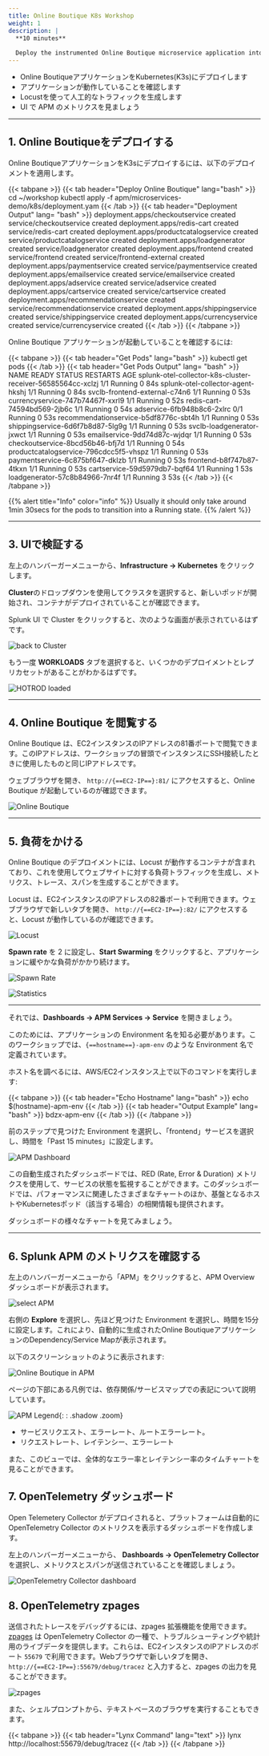 ```yaml
---
title: Online Boutique K8s Workshop 
weight: 1
description: | 
  **10 minutes**
  
  Deploy the instrumented Online Boutique microservice application into Kubernetes
---
```


* Online BoutiqueアプリケーションをKubernetes(K3s)にデプロイします
* アプリケーションが動作していることを確認します
* Locustを使って人工的なトラフィックを生成します
* UI で APM のメトリクスを見ましょう

---

## 1. Online Boutiqueをデプロイする

Online BoutiqueアプリケーションをK3sにデプロイするには、以下のデプロイメントを適用します。

{{< tabpane >}}
  {{< tab header="Deploy Online Boutique" lang="bash" >}}
    cd ~/workshop
    kubectl apply -f apm/microservices-demo/k8s/deployment.yam
  {{< /tab >}}
  {{< tab header="Deployment Output" lang= "bash" >}}
    deployment.apps/checkoutservice created
    service/checkoutservice created
    deployment.apps/redis-cart created
    service/redis-cart created
    deployment.apps/productcatalogservice created
    service/productcatalogservice created
    deployment.apps/loadgenerator created
    service/loadgenerator created
    deployment.apps/frontend created
    service/frontend created
    service/frontend-external created
    deployment.apps/paymentservice created
    service/paymentservice created
    deployment.apps/emailservice created
    service/emailservice created
    deployment.apps/adservice created
    service/adservice created
    deployment.apps/cartservice created
    service/cartservice created
    deployment.apps/recommendationservice created
    service/recommendationservice created
    deployment.apps/shippingservice created
    service/shippingservice created
    deployment.apps/currencyservice created
    service/currencyservice created
  {{< /tab >}}
{{< /tabpane >}}

Online Boutique アプリケーションが起動していることを確認するには:

{{< tabpane >}}
  {{< tab header="Get Pods" lang="bash" >}}
    kubectl get pods
  {{< /tab >}}
  {{< tab header="Get Pods Output" lang= "bash" >}}
    NAME                                                          READY   STATUS    RESTARTS   AGE
    splunk-otel-collector-k8s-cluster-receiver-56585564cc-xclzj   1/1     Running   0          84s
    splunk-otel-collector-agent-hkshj                             1/1     Running   0          84s
    svclb-frontend-external-c74n6                                 1/1     Running   0          53s
    currencyservice-747b74467f-xxrl9                              1/1     Running   0          52s
    redis-cart-74594bd569-2jb6c                                   1/1     Running   0          54s
    adservice-6fb948b8c6-2xlrc                                    0/1     Running   0          53s
    recommendationservice-b5df8776c-sbt4h                         1/1     Running   0          53s
    shippingservice-6d6f7b8d87-5lg9g                              1/1     Running   0          53s
    svclb-loadgenerator-jxwct                                     1/1     Running   0          53s
    emailservice-9dd74d87c-wjdqr                                  1/1     Running   0          53s
    checkoutservice-8bcd56b46-bfj7d                               1/1     Running   0          54s
    productcatalogservice-796cdcc5f5-vhspz                        1/1     Running   0          53s
    paymentservice-6c875bf647-dklzb                               1/1     Running   0          53s
    frontend-b8f747b87-4tkxn                                      1/1     Running   0          53s
    cartservice-59d5979db7-bqf64                                  1/1     Running   1          53s
    loadgenerator-57c8b84966-7nr4f                                1/1     Running   3          53s
  {{< /tab >}}
{{< /tabpane >}}

{{% alert title="Info" color="info" %}}
Usually it should only take around 1min 30secs for the pods to transition into a Running state.
{{% /alert %}}

---

## 3. UIで検証する

左上のハンバーガーメニューから、**Infrastructure → Kubernetes** をクリックします。

**Cluster**のドロップダウンを使用してクラスタを選択すると、新しいポッドが開始され、コンテナがデプロイされていることが確認できます。

Splunk UI で Cluster をクリックすると、次のような画面が表示されているはずです。

![back to Cluster](../../images/online-boutique-k8s.png)

もう一度 **WORKLOADS** タブを選択すると、いくつかのデプロイメントとレプリカセットがあることがわかるはずです。

![HOTROD loaded](../../images/online-boutique-workload.png)

---

## 4. Online Boutique を閲覧する

Online Boutique は、EC2インスタンスのIPアドレスの81番ポートで閲覧できます。このIPアドレスは、ワークショップの冒頭でインスタンスにSSH接続したときに使用したものと同じIPアドレスです。

ウェブブラウザを開き、 `http://{==EC2-IP==}:81/` にアクセスすると、Online Boutique が起動しているのが確認できます。

![Online Boutique](../../images/online-boutique.png)

---

## 5. 負荷をかける

Online Boutique のデプロイメントには、Locust が動作するコンテナが含まれており、これを使用してウェブサイトに対する負荷トラフィックを生成し、メトリクス、トレース、スパンを生成することができます。

Locust は、EC2インスタンスのIPアドレスの82番ポートで利用できます。ウェブブラウザで新しいタブを開き、 `http://{==EC2-IP==}:82/` にアクセスすると、Locust が動作しているのが確認できます。

![Locust](../../images/locust.png)

**Spawn rate** を 2 に設定し、**Start Swarming** をクリックすると、アプリケーションに緩やかな負荷がかかり続けます。

![Spawn Rate](../../images/locust-spawn-rate.png)

![Statistics](../../images/locust-statistics.png)

---

それでは、**Dashboards → APM Services → Service** を開きましょう。

このためには、アプリケーションの Environment 名を知る必要があります。このワークショップでは、`{==hostname==}-apm-env` のような Environment 名で定義されています。

ホスト名を調べるには、AWS/EC2インスタンス上で以下のコマンドを実行します:

{{< tabpane >}}
  {{< tab header="Echo Hostname" lang="bash" >}}
    echo $(hostname)-apm-env
  {{< /tab >}}
  {{< tab header="Output Example" lang= "bash" >}}
    bdzx-apm-env
  {{< /tab >}}
{{< /tabpane >}}

前のステップで見つけた Environment を選択し、「frontend」サービスを選択し、時間を「Past 15 minutes」に設定します。

![APM Dashboard](../../images/online-boutique-service-dashboard.png)

この自動生成されたダッシュボードでは、RED (Rate, Error & Duration) メトリクスを使用して、サービスの状態を監視することができます。このダッシュボードでは、パフォーマンスに関連したさまざまなチャートのほか、基盤となるホストやKubernetesポッド（該当する場合）の相関情報も提供されます。

ダッシュボードの様々なチャートを見てみましょう。

---

## 6. Splunk APM のメトリクスを確認する

左上のハンバーガーメニューから「APM」をクリックすると、APM Overview ダッシュボードが表示されます。

![select APM](../../images/online-boutique-apm.png)

右側の **Explore** を選択し、先ほど見つけた Environment を選択し、時間を15分に設定します。これにより、自動的に生成されたOnline BoutiqueアプリケーションのDependency/Service Mapが表示されます。

以下のスクリーンショットのように表示されます:

![Online Boutique in APM](../../images/online-boutique-map.png)

ページの下部にある凡例では、依存関係/サービスマップでの表記について説明しています。

![APM Legend](../../images/apm-legend.png){: : .shadow .zoom}

* サービスリクエスト、エラーレート、ルートエラーレート。
* リクエストレート、レイテンシー、エラーレート

また、このビューでは、全体的なエラー率とレイテンシー率のタイムチャートを見ることができます。

## 7. OpenTelemetry ダッシュボード

Open Telemetery Collector がデプロイされると、プラットフォームは自動的に OpenTelemetry Collector のメトリクスを表示するダッシュボードを作成します。

左上のハンバーガーメニューから、 **Dashboards → OpenTelemetry Collector** を選択し、メトリクスとスパンが送信されていることを確認しましょう。

![OpenTelemetry Collector dashboard](../../images/otel-dashboard.png)

## 8. OpenTelemetry zpages

送信されたトレースをデバッグするには、zpages 拡張機能を使用できます。[zpages][zpages] は OpenTelemetry Collector の一種で、トラブルシューティングや統計用のライブデータを提供します。これらは、EC2インスタンスのIPアドレスのポート `55679` で利用できます。Webブラウザで新しいタブを開き、 `http://{==EC2-IP==}:55679/debug/tracez` と入力すると、zpages の出力を見ることができます。

[zpages]: https://github.com/open-telemetry/opentelemetry-specification/blob/main/experimental/trace/zpages.md#tracez

![zpages](../../images/zpages.png)

また、シェルプロンプトから、テキストベースのブラウザを実行することもできます。

{{< tabpane >}}
  {{< tab header="Lynx Command" lang="text" >}}
    lynx http://localhost:55679/debug/tracez
  {{< /tab >}}
{{< /tabpane >}}
